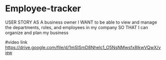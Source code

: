 # Employee-tracker

USER STORY
AS A business owner
I WANT to be able to view and manage the departments, roles, and employees in my company
SO THAT I can organize and plan my business

#video link
https://drive.google.com/file/d/1mSISmD8Nhelc1_O5NsNMwsfx8lkwVQwX/view
